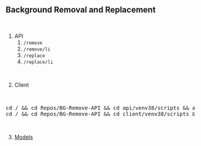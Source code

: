 ## **Background Removal and Replacement**

<br>

1. API
    1. `/remove`
    2. `/remove/li`
    3. `/replace`
    4. `/replace/li`

<br>

2. Client
<br>
<pre>
cd / && cd Repos/BG-Remove-API && cd api/venv38/scripts && activate & cd ../.. && title API-SERVER
cd / && cd Repos/BG-Remove-API && cd client/venv38/scripts && activate & cd ../.. && title API-CLIENT 
</pre>

<br>

3. [Models](https://drive.google.com/drive/folders/1E0ajrRu4jnEZCxgCsEcAip-5mAL9H55_?usp=drive_link)
